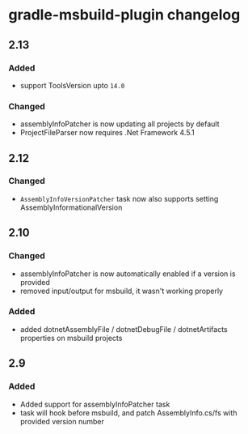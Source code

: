 # gradle-msbuild-plugin changelog

## 2.13

### Added
* support ToolsVersion upto `14.0`

### Changed
* assemblyInfoPatcher is now updating all projects by default
* ProjectFileParser now requires .Net Framework 4.5.1

## 2.12

### Changed
* `AssemblyInfoVersionPatcher` task now also supports setting AssemblyInformationalVersion


## 2.10

### Changed
* assemblyInfoPatcher is now automatically enabled if a version is provided
* removed input/output for msbuild, it wasn't working properly

### Added
* added dotnetAssemblyFile / dotnetDebugFile / dotnetArtifacts properties on msbuild projects


## 2.9

### Added
* Added support for assemblyInfoPatcher task
 * task will hook before msbuild, and patch AssemblyInfo.cs/fs with provided version number
